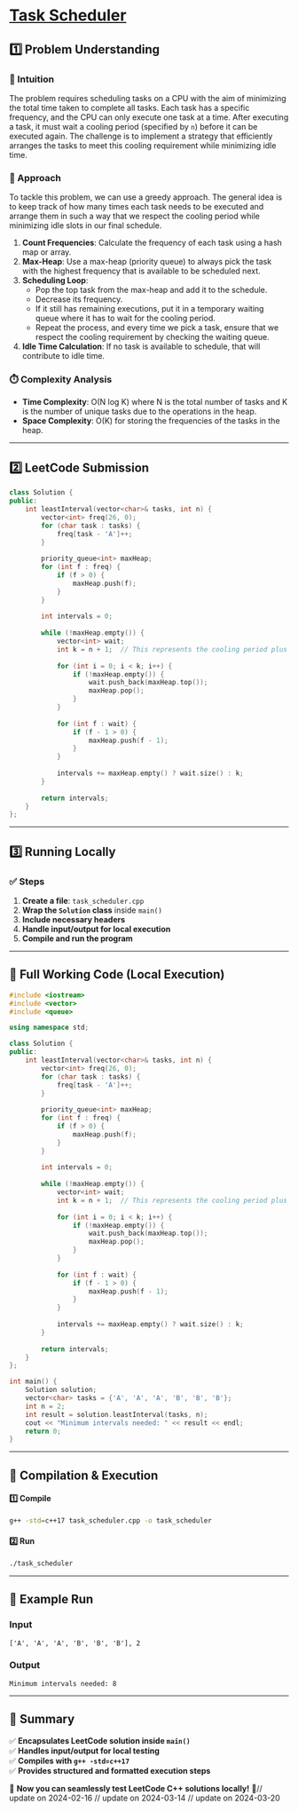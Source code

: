 # **[Task Scheduler](https://leetcode.com/problems/task-scheduler/description/)**  

## **1️⃣ Problem Understanding**  
### **📌 Intuition**  
The problem requires scheduling tasks on a CPU with the aim of minimizing the total time taken to complete all tasks. Each task has a specific frequency, and the CPU can only execute one task at a time. After executing a task, it must wait a cooling period (specified by `n`) before it can be executed again. The challenge is to implement a strategy that efficiently arranges the tasks to meet this cooling requirement while minimizing idle time.

### **🚀 Approach**  
To tackle this problem, we can use a greedy approach. The general idea is to keep track of how many times each task needs to be executed and arrange them in such a way that we respect the cooling period while minimizing idle slots in our final schedule. 

1. **Count Frequencies**: Calculate the frequency of each task using a hash map or array.
2. **Max-Heap**: Use a max-heap (priority queue) to always pick the task with the highest frequency that is available to be scheduled next.
3. **Scheduling Loop**:
   - Pop the top task from the max-heap and add it to the schedule.
   - Decrease its frequency.
   - If it still has remaining executions, put it in a temporary waiting queue where it has to wait for the cooling period.
   - Repeat the process, and every time we pick a task, ensure that we respect the cooling requirement by checking the waiting queue.
4. **Idle Time Calculation**: If no task is available to schedule, that will contribute to idle time.

### **⏱️ Complexity Analysis**  
- **Time Complexity**: O(N log K) where N is the total number of tasks and K is the number of unique tasks due to the operations in the heap.
- **Space Complexity**: O(K) for storing the frequencies of the tasks in the heap.

---  

## **2️⃣ LeetCode Submission**  
```cpp
class Solution {
public:
    int leastInterval(vector<char>& tasks, int n) {
        vector<int> freq(26, 0);
        for (char task : tasks) {
            freq[task - 'A']++;
        }
        
        priority_queue<int> maxHeap;
        for (int f : freq) {
            if (f > 0) {
                maxHeap.push(f);
            }
        }
        
        int intervals = 0;
        
        while (!maxHeap.empty()) {
            vector<int> wait;
            int k = n + 1;  // This represents the cooling period plus the current task
            
            for (int i = 0; i < k; i++) {
                if (!maxHeap.empty()) {
                    wait.push_back(maxHeap.top());
                    maxHeap.pop();
                }
            }
            
            for (int f : wait) {
                if (f - 1 > 0) {
                    maxHeap.push(f - 1);
                }
            }
            
            intervals += maxHeap.empty() ? wait.size() : k;
        }
        
        return intervals;
    }
};  
```  

---  

## **3️⃣ Running Locally**  
### **✅ Steps**  
1. **Create a file**: `task_scheduler.cpp`  
2. **Wrap the `Solution` class** inside `main()`  
3. **Include necessary headers**  
4. **Handle input/output for local execution**  
5. **Compile and run the program**  

---  

## **📝 Full Working Code (Local Execution)**  
```cpp
#include <iostream>
#include <vector>
#include <queue>

using namespace std;

class Solution {
public:
    int leastInterval(vector<char>& tasks, int n) {
        vector<int> freq(26, 0);
        for (char task : tasks) {
            freq[task - 'A']++;
        }
        
        priority_queue<int> maxHeap;
        for (int f : freq) {
            if (f > 0) {
                maxHeap.push(f);
            }
        }
        
        int intervals = 0;
        
        while (!maxHeap.empty()) {
            vector<int> wait;
            int k = n + 1;  // This represents the cooling period plus the current task
            
            for (int i = 0; i < k; i++) {
                if (!maxHeap.empty()) {
                    wait.push_back(maxHeap.top());
                    maxHeap.pop();
                }
            }
            
            for (int f : wait) {
                if (f - 1 > 0) {
                    maxHeap.push(f - 1);
                }
            }
            
            intervals += maxHeap.empty() ? wait.size() : k;
        }
        
        return intervals;
    }
};

int main() {
    Solution solution;
    vector<char> tasks = {'A', 'A', 'A', 'B', 'B', 'B'};
    int n = 2;
    int result = solution.leastInterval(tasks, n);
    cout << "Minimum intervals needed: " << result << endl;
    return 0;
}
```  

---  

## **🔧 Compilation & Execution**  
#### **1️⃣ Compile**  
```bash
g++ -std=c++17 task_scheduler.cpp -o task_scheduler
```  

#### **2️⃣ Run**  
```bash
./task_scheduler
```  

---  

## **🎯 Example Run**  
### **Input**  
```
['A', 'A', 'A', 'B', 'B', 'B'], 2
```  
### **Output**  
```
Minimum intervals needed: 8
```  

---  

## **📌 Summary**  
✅ **Encapsulates LeetCode solution inside `main()`**  
✅ **Handles input/output for local testing**  
✅ **Compiles with `g++ -std=c++17`**  
✅ **Provides structured and formatted execution steps**  

🚀 **Now you can seamlessly test LeetCode C++ solutions locally!** 🚀// update on 2024-02-16
// update on 2024-03-14
// update on 2024-03-20
